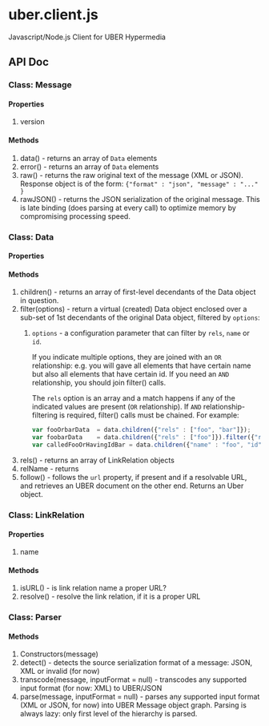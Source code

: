 uber.client.js
==============

Javascript/Node.js Client for UBER Hypermedia 

## API Doc

### Class: Message

#### Properties

1. version

#### Methods

1. data() - returns an array of `Data` elements
2. error() - returns an array of `Data` elements
3. raw() - returns the raw original text of the message (XML or JSON). Response object is of the form: `{"format" : "json", "message" : "..." }`
4. rawJSON() - returns the JSON serialization of the original message. This is late binding (does parsing at every call) to optimize memory by compromising processing speed.


### Class: Data

#### Properties

#### Methods

1. children() - returns an array of first-level decendants of the Data object in question.
1. filter(options) - return a virtual (created) Data object enclosed over a sub-set of 1st decendants of the original Data object, filtered by `options`:
    1. `options` - a configuration parameter that can filter by `rels`, `name` or `id`. 
        
        If you indicate multiple options, they are joined with an `OR` relationship: e.g. you will gave all elements that have certain name but also all elements that have certain id. If you need an `AND` relationship, you should join filter() calls.
        
        The `rels` option is an array and a match happens if any of the indicated values are present (`OR` relationship). If `AND` relationship-filtering is required, filter() calls must be chained. For example:
        
        ```javascript
        var fooOrbarData  = data.children({"rels" : ["foo", "bar"]});
        var foobarData    = data.children({"rels" : ["foo"]}).filter({"rels" : ["bar"]});
        var calledFooOrHavingIdBar = data.children({"name" : "foo", "id" : "bar"}); // This is a 'union'
        ```
1. rels() - returns an array of LinkRelation objects
2. relName - returns 
2. follow() - follows the `url` property, if present and if a resolvable URL, and retrieves an UBER document on the other end. Returns an Uber object.

### Class: LinkRelation

#### Properties

1. name

#### Methods

1. isURL() - is link relation name a proper URL?
2. resolve() - resolve the link relation, if it is a proper URL

### Class: Parser

#### Methods

1. Constructors(message) 
2. detect() - detects the source serialization format of a message: JSON, XML or invalid (for now)
2. transcode(message, inputFormat = null) - transcodes any supported input format (for now: XML) to UBER/JSON
3. parse(message, inputFormat = null) - parses any supported input format (XML or JSON, for now) into UBER Message object graph. Parsing is always lazy: only first level of the hierarchy is parsed.
